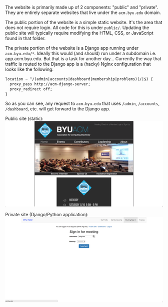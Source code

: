 The website is primarily made up of 2 components: "public" and "private". They
are entirely separate websites that live under the `acm.byu.edu` domain.

The public portion of the website is a simple static website. It's the area that
does not require login. All code for this is under `public/`. Updating the
public site will typically require modifying the HTML, CSS, or JavaScript found
in that folder.

The private portion of the website is a Django app running under `acm.byu.edu/*`.
Ideally this would (and should) run under a subdomain i.e. app.acm.byu.edu. But
that is a task for another day... Currently the way that traffic is routed to
the Django app is a (hacky) Nginx configuration that looks like the following:

```nginx
location ~ ^/(admin|accounts|dashboard|membership|problems)(/|$) {
  proxy_pass http://acm-django-server;
  proxy_redirect off;
}
```

So as you can see, any request to `acm.byu.edu` that uses `/admin`, `/accounts`,
`/dashboard`, etc. will get forward to the Django app.

Public site (static):
![ScreenShot](images/public-screenshot.png)


Private site (Django/Python application):
![ScreenShot](images/private-screenshot.png)

